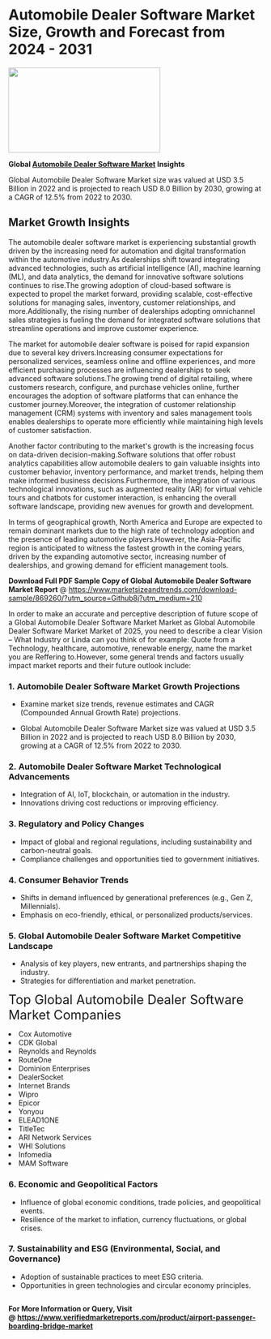 <H1>Automobile Dealer Software Market Size, Growth and Forecast from 2024 - 2031</H1><img class="aligncenter size-medium wp-image-584254" src="https://thirdeyenews.in/wp-content/uploads/2024/09/Global-Market-Research-300x168.jpeg" alt="" width="300" height="168" /><p><strong>Global&nbsp;<a href="https://www.marketsizeandtrends.com/download-sample/869260/?utm_source=Github8j?utm_medium=210">Automobile Dealer Software Market</a> Insights</strong></p><p>Global Automobile Dealer Software Market size was valued at USD 3.5 Billion in 2022 and is projected to reach USD 8.0 Billion by 2030, growing at a CAGR of 12.5% from 2022 to 2030.</p><p><h2>Market Growth Insights</h2> <p>The automobile dealer software market is experiencing substantial growth driven by the increasing need for automation and digital transformation within the automotive industry.As dealerships shift toward integrating advanced technologies, such as artificial intelligence (AI), machine learning (ML), and data analytics, the demand for innovative software solutions continues to rise.The growing adoption of cloud-based software is expected to propel the market forward, providing scalable, cost-effective solutions for managing sales, inventory, customer relationships, and more.Additionally, the rising number of dealerships adopting omnichannel sales strategies is fueling the demand for integrated software solutions that streamline operations and improve customer experience.</p> <p>The market for automobile dealer software is poised for rapid expansion due to several key drivers.Increasing consumer expectations for personalized services, seamless online and offline experiences, and more efficient purchasing processes are influencing dealerships to seek advanced software solutions.The growing trend of digital retailing, where customers research, configure, and purchase vehicles online, further encourages the adoption of software platforms that can enhance the customer journey.Moreover, the integration of customer relationship management (CRM) systems with inventory and sales management tools enables dealerships to operate more efficiently while maintaining high levels of customer satisfaction.</p> <p>Another factor contributing to the market's growth is the increasing focus on data-driven decision-making.Software solutions that offer robust analytics capabilities allow automobile dealers to gain valuable insights into customer behavior, inventory performance, and market trends, helping them make informed business decisions.Furthermore, the integration of various technological innovations, such as augmented reality (AR) for virtual vehicle tours and chatbots for customer interaction, is enhancing the overall software landscape, providing new avenues for growth and development.</p> <p>In terms of geographical growth, North America and Europe are expected to remain dominant markets due to the high rate of technology adoption and the presence of leading automotive players.However, the Asia-Pacific region is anticipated to witness the fastest growth in the coming years, driven by the expanding automotive sector, increasing number of dealerships, and growing demand for efficient management tools.</p> <p><span class=""><strong>Download Full PDF Sample Copy of Global Automobile Dealer Software Market Report</strong> @ <a href="https://www.marketsizeandtrends.com/download-sample/869260/?utm_source=Github8j?utm_medium=210" target="_blank">https://www.marketsizeandtrends.com/download-sample/869260/?utm_source=Github8j?utm_medium=210</a></span></p><p>In order to make an accurate and perceptive description of future scope of a Global&nbsp;Automobile Dealer Software Market Market as Global&nbsp;Automobile Dealer Software Market Market of 2025, you need to describe a clear Vision &ndash; What Industry or Linda can you think of for example: Quote from a Technology, healthcare, automotive, renewable energy, name the market you are Reffering to.However, some general trends and factors usually impact market reports and their future outlook include:</p><h3>1.&nbsp;<strong>Automobile Dealer Software Market Growth Projections</strong></h3><ul><li>Examine market size trends, revenue estimates and CAGR (Compounded Annual Growth Rate) projections.</li><li><p>Global Automobile Dealer Software Market size was valued at USD 3.5 Billion in 2022 and is projected to reach USD 8.0 Billion by 2030, growing at a CAGR of 12.5% from 2022 to 2030.</p></li></ul><h3>2.&nbsp;<strong>Automobile Dealer Software Market Technological Advancements</strong></h3><ul><li>Integration of AI, IoT, blockchain, or automation in the industry.</li><li>Innovations driving cost reductions or improving efficiency.</li></ul><h3>3.&nbsp;<strong>Regulatory and Policy Changes</strong></h3><ul><li>Impact of global and regional regulations, including sustainability and carbon-neutral goals.</li><li>Compliance challenges and opportunities tied to government initiatives.</li></ul><h3>4.&nbsp;<strong>Consumer Behavior Trends</strong></h3><ul><li>Shifts in demand influenced by generational preferences (e.g., Gen Z, Millennials).</li><li>Emphasis on eco-friendly, ethical, or personalized products/services.</li></ul><h3>5.&nbsp;<strong>Global Automobile Dealer Software Market Competitive Landscape</strong></h3><ul><li>Analysis of key players, new entrants, and partnerships shaping the industry.</li><li>Strategies for differentiation and market penetration.</li></ul><p data-pm-slice="1 1 []"><span style="color: inherit; font-family: inherit; font-size: 25px;">Top Global Automobile Dealer Software Market Companies</span></p><div class="" data-test-id=""><p><li>Cox Automotive</li><li> CDK Global</li><li> Reynolds and Reynolds</li><li> RouteOne</li><li> Dominion Enterprises</li><li> DealerSocket</li><li> Internet Brands</li><li> Wipro</li><li> Epicor</li><li> Yonyou</li><li> ELEAD1ONE</li><li> TitleTec</li><li> ARI Network Services</li><li> WHI Solutions</li><li> Infomedia</li><li> MAM Software</li></p></div><h3>6.&nbsp;<strong>Economic and Geopolitical Factors</strong></h3><ul><li>Influence of global economic conditions, trade policies, and geopolitical events.</li><li>Resilience of the market to inflation, currency fluctuations, or global crises.</li></ul><h3>7.&nbsp;<strong>Sustainability and ESG (Environmental, Social, and Governance)</strong></h3><ul><li>Adoption of sustainable practices to meet ESG criteria.</li><li>Opportunities in green technologies and circular economy principles.</li></ul><h2><strong style="font-size: 14px;">For More Information or Query, Visit @&nbsp;</strong><a style="background-color: #ffffff; font-size: 14px;" href="https://www.marketsizeandtrends.com/report/automobile-dealer-software-market/" target="_blank">https://www.verifiedmarketreports.com/product/airport-passenger-boarding-bridge-market</a></h2>